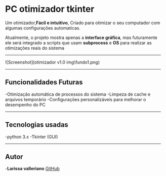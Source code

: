 # PC otimizador tkinter

Um otimizador,**Fácil e intuitivo**,
Criado para otimizar o seu computador com algumas configurações automaticas.

Atualmente, o projeto mostra apenas a **interface gráfica**, mas futuramente ele
será integrado a scripts que usam **subprocess** e **OS** para realizar as 
otimizações reais do sistema

------

![Screenshot](otimizador v1.0 img\fundo1.png)

------
## Funcionalidades Futuras
-Otimização automática de processos do sistema
-Limpeza de cache e arquivos temporário
-Configurações personalizáveis para melhorar o desempenho do PC

-------

## Tecnologias usadas
-python 3.x
-Tkinter (GUI)

--------
## Autor
-**Larissa valleriano**
[GitHub](https://github.com/lari-pnj)